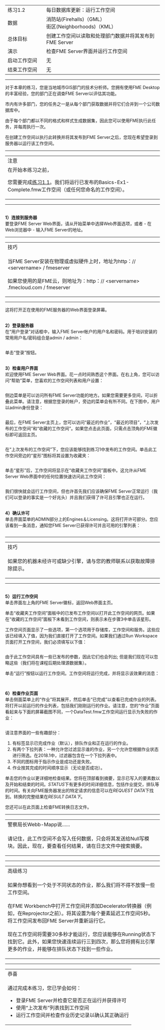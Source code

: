   <div id="readme" class="readme blob instapaper_body">
    <article class="markdown-body entry-content" itemprop="text">
<table>
<tbody><tr>
<td width="25%">
<i></i><font style="vertical-align: inherit;"><font style="vertical-align: inherit;">
练习1.2
</font></font></td>
<td><font style="vertical-align: inherit;"><font style="vertical-align: inherit;">
每日数据库更新：运行工作空间
</font></font></td>
</tr>
<tr>
<td><font style="vertical-align: inherit;"><font style="vertical-align: inherit;">数据</font></font></td>
<td><font style="vertical-align: inherit;"><font style="vertical-align: inherit;">消防站(Firehalls)（GML）</font></font><br><font style="vertical-align: inherit;"><font style="vertical-align: inherit;">街区(Neighborhoods)（KML）</font></font></td>
</tr>
<tr>
<td><font style="vertical-align: inherit;"><font style="vertical-align: inherit;">总体目标</font></font></td>
<td><font style="vertical-align: inherit;"><font style="vertical-align: inherit;">创建工作空间以读取和处理部门数据并将其发布到FME Server</font></font></td>
</tr>
<tr>
<td><font style="vertical-align: inherit;"><font style="vertical-align: inherit;">演示</font></font></td>
<td><font style="vertical-align: inherit;"><font style="vertical-align: inherit;">检查FME Server界面并运行工作空间</font></font></td>
</tr>
<tr>
<td><font style="vertical-align: inherit;"><font style="vertical-align: inherit;">启动工作空间</font></font></td>
<td><font style="vertical-align: inherit;"><font style="vertical-align: inherit;">无</font></font></td>
</tr>
<tr>
<td><font style="vertical-align: inherit;"><font style="vertical-align: inherit;">结束工作空间</font></font></td>
<td><font style="vertical-align: inherit;"><font style="vertical-align: inherit;">无</font></font></td>
</tr>
</tbody></table>
<hr>
<p><font style="vertical-align: inherit;"><font style="vertical-align: inherit;">对于本章的练习，您是当地城市GIS部门的技术分析师。</font><font style="vertical-align: inherit;">您拥有使用FME Desktop的丰富经验，您的部门正在调查FME Server以评估其功能。</font></font></p>
<p><font style="vertical-align: inherit;"><font style="vertical-align: inherit;">市内有许多部门，您的任务之一是从每个部门获取数据并将它们合并到一个公司数据库中。</font></font></p>
<p><font style="vertical-align: inherit;"><font style="vertical-align: inherit;">由于每个部门都以不同的格式和样式生成数据集，因此您可以使用FME执行此任务，并每周执行一次。</font></font></p>
<p><font style="vertical-align: inherit;"><font style="vertical-align: inherit;">在创建工作空间以执行此转换并将其发布到FME Server之后，您现在希望登录到服务器以运行该工作空间。</font></font></p>
<hr>
 
<table>
<tbody><tr>
<td>
<i></i><font style="vertical-align: inherit;"><font style="vertical-align: inherit;">
注意
</font></font></td>
</tr>
<tr>
<td><font style="vertical-align: inherit;"><font style="vertical-align: inherit;">在开始本练习之前，</font><font style="vertical-align: inherit;">

您需要完成</font></font><a href="https://safe-software.gitbooks.io/fme-server-authoring-training-2018/content/ServerAuthoring1Basics/Exercise1.html" rel="nofollow"><font style="vertical-align: inherit;"><font style="vertical-align: inherit;">练习1.1</font></font></a><font style="vertical-align: inherit;"><font style="vertical-align: inherit;">。</font><font style="vertical-align: inherit;">我们将运行已发布的Basics-Ex1-Complete.fmw工作空间（或任何您命名的工作空间）。 

</font></font></td>
</tr>
</tbody></table>
<hr>
<p><br><strong><font style="vertical-align: inherit;"><font style="vertical-align: inherit;">1）连接到服务器</font></font></strong>
<br><font style="vertical-align: inherit;"><font style="vertical-align: inherit;">要登录FME Server Web界面，请从开始菜单中选择Web界面选项，或者 - 在Web浏览器中 - 输入FME Server的地址。</font></font></p>
<hr>
<table>
<tbody><tr>
<td>
<i></i><font style="vertical-align: inherit;"><font style="vertical-align: inherit;">
技巧
</font></font></td>
</tr>
<tr>
<td><font style="vertical-align: inherit;"><font style="vertical-align: inherit;">

当FME Server安装在物理或虚拟硬件上时，地址为http：// &lt;servername&gt; / fmeserver
 </font></font><br><br><font style="vertical-align: inherit;"><font style="vertical-align: inherit;">如果您使用的是FME云，则地址为：http：// &lt;servername&gt; .fmecloud.com / fmeserver

</font></font></td>
</tr>
</tbody></table>
<hr>
<p><font style="vertical-align: inherit;"><font style="vertical-align: inherit;">这将打开正在使用的FME服务器的Web界面登录屏幕。</font></font></p>
<p><br><strong><font style="vertical-align: inherit;"><font style="vertical-align: inherit;">2）登录服务器</font></font></strong>
<br><font style="vertical-align: inherit;"><font style="vertical-align: inherit;">在“用户登录”对话框中，输入FME Server帐户的用户名和密码。</font><font style="vertical-align: inherit;">用于培训安装的常用用户名/密码组合是admin / admin：</font></font></p>
<p><a target="_blank" rel="noopener noreferrer" href="./Images/Img1.217.Ex2.LogInWindow.png"><img src="./Images/Img1.217.Ex2.LogInWindow.png" alt="" style="max-width:100%;"></a></p>
<p><font style="vertical-align: inherit;"><font style="vertical-align: inherit;">单击“登录”按钮。</font></font></p>
<p><br><strong><font style="vertical-align: inherit;"><font style="vertical-align: inherit;">3）检查用户界面</font></font></strong>
<br><font style="vertical-align: inherit;"><font style="vertical-align: inherit;">欢迎使用FME Server Web界面。</font><font style="vertical-align: inherit;">花一点时间熟悉这个界面。</font><font style="vertical-align: inherit;">在右上角，您可以访问“帮助”菜单，您喜欢的工作空间列表和用户设置：</font></font></p>
<p><a target="_blank" rel="noopener noreferrer" href="./Images/Img1.218.Ex2.TopRightMenu.png"><img src="./Images/Img1.218.Ex2.TopRightMenu.png" alt="" style="max-width:100%;"></a></p>
<p><font style="vertical-align: inherit;"><font style="vertical-align: inherit;">侧边菜单是可以访问所有FME Server功能的地方。</font><font style="vertical-align: inherit;">如果您需要更多空间，可以折叠此菜单。</font><font style="vertical-align: inherit;">请注意，根据您登录的帐户，旁边的菜单会有所不同。</font><font style="vertical-align: inherit;">在下图中，用户以admin身份登录：</font></font></p>
<p><a target="_blank" rel="noopener noreferrer" href="./Images/Img1.219.Ex2.SidebarMenu.png"><img src="./Images/Img1.219.Ex2.SidebarMenu.png" alt="" style="max-width:100%;"></a></p>
<p><font style="vertical-align: inherit;"><font style="vertical-align: inherit;">最后，在FME Server主页上，您可以访问“最近的作业”，“最近的项目”，“上次发布的工作空间”和“收藏的工作空间”。</font><font style="vertical-align: inherit;">如果您点击此页面，只需点击顶角的FME徽标即可返回主页。</font></font></p>
<p><a target="_blank" rel="noopener noreferrer" href="./Images/Img1.220.Ex2.HomePageOverview.png"><img src="./Images/Img1.220.Ex2.HomePageOverview.png" alt="" style="max-width:100%;"></a></p>
<p><font style="vertical-align: inherit;"><font style="vertical-align: inherit;">在“上次发布的工作空间”下，您应该能够找到练习1中发布的工作空间。单击此工作空间旁边的“星形”图标将其设置为收藏夹：</font></font></p>
<p><a target="_blank" rel="noopener noreferrer" href="./Images/Img1.221.Ex2.StarWorkspace.png"><img src="./Images/Img1.221.Ex2.StarWorkspace.png" alt="" style="max-width:100%;"></a></p>
<p><font style="vertical-align: inherit;"><font style="vertical-align: inherit;">单击“星形”后，工作空间将显示在“收藏夹工作空间”面板中。</font><font style="vertical-align: inherit;">这允许从FME Server Web界面中的任何位置快速访问此工作空间：</font></font></p>
<p><a target="_blank" rel="noopener noreferrer" href="./Images/Img1.222.Ex2.StarredWorkspace.png"><img src="./Images/Img1.222.Ex2.StarredWorkspace.png" alt="" style="max-width:100%;"></a></p>
<p><font style="vertical-align: inherit;"><font style="vertical-align: inherit;">我们很快就会运行工作空间，但也许首先我们应该确保FME Server正常运行（我们可以登录的事实是一个好兆头）并且我们获得了许可且引擎也正在运行。</font></font></p>
<p><br><strong><font style="vertical-align: inherit;"><font style="vertical-align: inherit;">4）确认许可</font></font></strong>
<br><font style="vertical-align: inherit;"><font style="vertical-align: inherit;">单击界面菜单的ADMIN部分上的Engines＆Licensing。</font><font style="vertical-align: inherit;">这将打开许可部分。</font><font style="vertical-align: inherit;">您应该看到一条消息，通知您FME Server已获得许可并且可用的引擎列表：</font></font></p>
<p><a target="_blank" rel="noopener noreferrer" href="./Images/Img1.223.Ex2.LicensingInfo.png"><img src="./Images/Img1.223.Ex2.LicensingInfo.png" alt="" style="max-width:100%;"></a></p>
<hr>
<table>
<tbody><tr>
<td>
<i></i><font style="vertical-align: inherit;"><font style="vertical-align: inherit;">
技巧
</font></font></td>
</tr>
<tr>
<td><font style="vertical-align: inherit;"><font style="vertical-align: inherit;">

如果您的机器未经许可或缺少引擎，请与您的教师联系以获取故障排除提示。

</font></font></td>
</tr>
</tbody></table>
<hr>
<p><br><strong><font style="vertical-align: inherit;"><font style="vertical-align: inherit;">5）运行工作空间</font></font></strong>
<br><font style="vertical-align: inherit;"><font style="vertical-align: inherit;">单击界面左上角的FME Server徽标，返回Web界面主页。</font></font></p>
<p><font style="vertical-align: inherit;"><font style="vertical-align: inherit;">单击“收藏夹工作空间”面板中的已发布工作空间以打开此工作空间的网页。</font><font style="vertical-align: inherit;">如果在“收藏的工作空间”面板下未看到工作空间，则表示未在步骤3中单击该星形。</font></font></p>
<p><font style="vertical-align: inherit;"><font style="vertical-align: inherit;">工作空间页面显示了一些选项，第一个选项用于存储库，工作空间和服务。</font><font style="vertical-align: inherit;">这些应该已经填入了值，因为我们直接打开了工作空间。</font><font style="vertical-align: inherit;">如果我们通过Run Workspace页面打开工作空间，我们必须填写以下值：</font></font></p>
<p><a target="_blank" rel="noopener noreferrer" href="./Images/Img1.224.Ex2.RunWorkspaceDialog.png"><img src="./Images/Img1.224.Ex2.RunWorkspaceDialog.png" alt="" style="max-width:100%;"></a></p>
<p><font style="vertical-align: inherit;"><font style="vertical-align: inherit;">由于此工作空间具有一些已发布的参数，因此它们也会列出; </font><font style="vertical-align: inherit;">但是我们现在可以忽略这些（我们将在课程后期处理源数据集）。</font></font></p>
<p><font style="vertical-align: inherit;"><font style="vertical-align: inherit;">单击“运行”按钮以运行工作空间。</font><font style="vertical-align: inherit;">工作空间将运行完成，并将显示该效果的消息：</font></font></p>
<p><a target="_blank" rel="noopener noreferrer" href="./Images/Img1.225.Ex2.RanWorkspace.png"><img src="./Images/Img1.225.Ex2.RanWorkspace.png" alt="" style="max-width:100%;"></a></p>
<p><br><strong><font style="vertical-align: inherit;"><font style="vertical-align: inherit;">6）检查作业页面</font></font></strong>
<br><font style="vertical-align: inherit;"><font style="vertical-align: inherit;">单击侧面菜单上的“作业”将其展开，然后单击“已完成”以查看已完成作业的列表。</font><font style="vertical-align: inherit;">将打开以前运行的作业列表，包括我们刚刚运行的作业。</font><font style="vertical-align: inherit;">请注意，您的“作业”页面看起来与下面的屏幕截图不同，一个DataTest.fmw工作空间运行显示为失败的作业：</font></font></p>
<p><a target="_blank" rel="noopener noreferrer" href="./Images/Img1.226.Ex2.JobsWindow.png?"><img src="./Images/Img1.226.Ex2.JobsWindow.png" alt="" style="max-width:100%;"></a></p>
<p><font style="vertical-align: inherit;"><font style="vertical-align: inherit;">请注意界面的一些有趣部分：</font></font></p>
<ol>
<li><font style="vertical-align: inherit;"><font style="vertical-align: inherit;">有标签显示已完成作业（默认），排队作业和正在运行的作业。</font></font></li>
<li><font style="vertical-align: inherit;"><font style="vertical-align: inherit;">有两个下拉列表：一种允许您过滤显示谁的作业，另一个允许您根据作业状态进行筛选。</font><font style="vertical-align: inherit;">在2018.1中，过滤器包含在一个下拉列表中。</font></font></li>
<li><font style="vertical-align: inherit;"><font style="vertical-align: inherit;">不同的图标用于指示作业是成​​功还是失败。</font></font></li>
<li><font style="vertical-align: inherit;"><font style="vertical-align: inherit;">作业按其完成的时间顺序显示（无论是否成功）。</font></font></li>
</ol>
<p><font style="vertical-align: inherit;"><font style="vertical-align: inherit;">单击您的作业以更详细地检查结果。</font><font style="vertical-align: inherit;">您将在顶部看到摘要，显示已写入的要素数以及开始和结束的时间。</font></font><em><font style="vertical-align: inherit;"><font style="vertical-align: inherit;">STATUS</font></font></em><font style="vertical-align: inherit;"><font style="vertical-align: inherit;">下有更多的时间详细信息</font><font style="vertical-align: inherit;">，包括作业提交，排队等的时间。有关向FME服务器发出的特定请求的信息可以在</font></font><em><font style="vertical-align: inherit;"><font style="vertical-align: inherit;">REQUEST DATA</font></font></em><font style="vertical-align: inherit;"><font style="vertical-align: inherit;">下找到</font><font style="vertical-align: inherit;">。</font><font style="vertical-align: inherit;">转换的完整结果在</font></font><em><font style="vertical-align: inherit;"><font style="vertical-align: inherit;">RESULT DATA下</font></font></em><font style="vertical-align: inherit;"><font style="vertical-align: inherit;">。</font></font></p>
<p><font style="vertical-align: inherit;"><font style="vertical-align: inherit;">您还可以在此页面上检查FME转换日志文件。</font></font></p>
<hr>

<table>
<tbody><tr>
<td>
<i></i><font style="vertical-align: inherit;"><font style="vertical-align: inherit;">
警察局长Webb-Mapp说......
</font></font></td>
</tr>
<tr>
<td><font style="vertical-align: inherit;"><font style="vertical-align: inherit;">

请记住，此工作空间不会写入任何数据，只会将其发送给Null写模块。</font><font style="vertical-align: inherit;">因此，现在，要查看任何结果，请在日志文件中搜索摘要。

</font></font></td>
</tr>
</tbody></table>
<hr>

<table>
<tbody><tr>
<td>
<i></i><font style="vertical-align: inherit;"><font style="vertical-align: inherit;">
高级练习
</font></font></td>
</tr>
<tr>
<td><font style="vertical-align: inherit;"><font style="vertical-align: inherit;">

如果你想看到一个处于不同状态的作业，那么我们将不得不放慢一些工作空间。
</font></font><br><br><font style="vertical-align: inherit;"><font style="vertical-align: inherit;">在FME Workbench中打开工作空间并添加Decelerator转换器（例如，在Reprojector之前）。</font><font style="vertical-align: inherit;">将其设置为每个要素延迟工作空间5秒。</font><font style="vertical-align: inherit;">将工作空间发布回FME Server并重新运行它。
</font></font><br><br><font style="vertical-align: inherit;"><font style="vertical-align: inherit;">现在工作空间将需要30多秒才能运行，您应该能够在Running状态下找到它。</font><font style="vertical-align: inherit;">此外，如果您快速连续运行三到四次，那么您将拥有比引擎更多的作业，并能够在排队状态下找到一些作业。   

</font></font></td>
</tr>
</tbody></table>
<hr>

<table>
<tbody><tr>
<td>
<i></i><font style="vertical-align: inherit;"><font style="vertical-align: inherit;">
恭喜
</font></font></td>
</tr>
<tr>
<td><font style="vertical-align: inherit;"><font style="vertical-align: inherit;">

通过完成本练习，您已学会如何：
</font></font><br>
<ul><li><font style="vertical-align: inherit;"><font style="vertical-align: inherit;">登录FME Server并检查它是否正在运行并获得许可</font></font></li>
<li><font style="vertical-align: inherit;"><font style="vertical-align: inherit;">使用“上次发布”列表找到工作空间</font></font></li>
<li><font style="vertical-align: inherit;"><font style="vertical-align: inherit;">运行工作空间并检查作业历史记录以确认其正确运行</font></font></li>

</ul></td>
</tr>
</tbody></table>
</article>
  </div>
